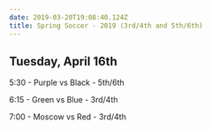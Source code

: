 ```yaml
---
date: 2019-03-20T19:08:40.124Z
title: Spring Soccer - 2019 (3rd/4th and 5th/6th)
---
```

## Tuesday, April 16th

5:30 - Purple vs Black - 5th/6th

6:15 - Green vs Blue - 3rd/4th

7:00 - Moscow vs Red - 3rd/4th
